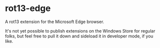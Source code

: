 # rot13-edge

A rot13 extension for the Microsoft Edge browser.

It's not yet possible to publish extensions on the Windows Store for regular folks, but feel free to pull
it down and sideload it in developer mode, if you like.
